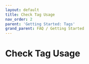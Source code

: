 ```yaml
---
layout: default
title: Check Tag Usage
nav_order: 2
parent: 'Getting Started: Tags'
grand_parent: FAQ / Getting Started
---
```


# Check Tag Usage
